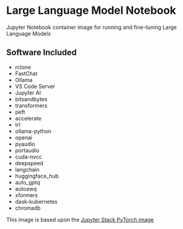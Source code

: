 # Large Language Model Notebook
Jupyter Notebook container image for running and fine-tuning Large Language Models

## Software Included
- rclone
- FastChat
- Ollama
- VS Code Server
- Jupyter AI
- bitsandbytes
- transformers
- peft
- accelerate
- trl
- ollama-python
- openai
- pyaudio
- portaudio
- cuda-nvcc
- deepspeed
- langchain
- huggingface_hub
- auto_gptq
- autoawq
- xformers
- dask-kubernetes
- chromadb

This image is based upon the [Jupyter Stack PyTorch image](https://github.com/jupyter/docker-stacks/tree/main/images/pytorch-notebook)
